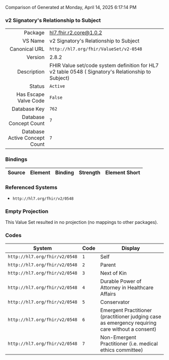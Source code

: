 Comparison of 
Generated at Monday, April 14, 2025 6:17:14 PM

### v2 Signatory's Relationship to Subject

|      |     |
| ---: | --- |
| Package | hl7.fhir.r2.core@1.0.2 |
| VS Name | v2 Signatory's Relationship to Subject |
| Canonical URL | `http://hl7.org/fhir/ValueSet/v2-0548` |
| Version | 2.8.2 |
| Description | FHIR Value set/code system definition for HL7 v2 table 0548 ( Signatory's Relationship to Subject) |
| Status | `Active` |
| Has Escape Valve Code | `False` |
| Database Key | `762` |
| Database Concept Count | `7` |
| Database Active Concept Count | `7` |
### Bindings

| Source | Element | Binding | Strength | Element Short |
| ------ | ------- | ------- | -------- | ------------- |

### Referenced Systems

* `http://hl7.org/fhir/v2/0548`
### Empty Projection

This Value Set resulted in no projection (no mappings to other packages).

### Codes

| System | Code | Display |
| ------ | ---- | ------- |
| `http://hl7.org/fhir/v2/0548` | `1` | Self |
| `http://hl7.org/fhir/v2/0548` | `2` | Parent |
| `http://hl7.org/fhir/v2/0548` | `3` | Next of Kin |
| `http://hl7.org/fhir/v2/0548` | `4` | Durable Power of Attorney in Healthcare Affairs |
| `http://hl7.org/fhir/v2/0548` | `5` | Conservator |
| `http://hl7.org/fhir/v2/0548` | `6` | Emergent Practitioner (practitioner judging case as emergency requiring care without a consent) |
| `http://hl7.org/fhir/v2/0548` | `7` | Non-Emergent Practitioner (i.e. medical ethics committee) |
